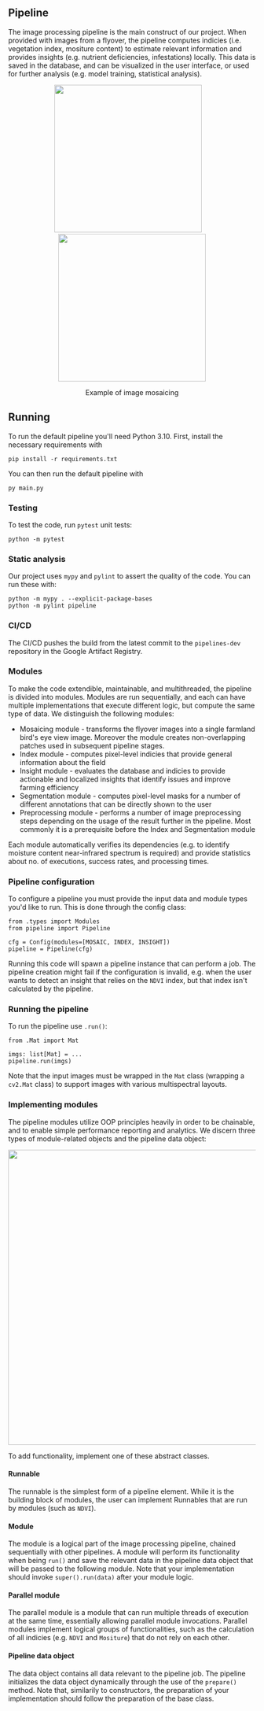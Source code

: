 ## Pipeline

The image processing pipeline is the main construct of our project. When provided with images from a flyover, the pipeline computes indicies (i.e. vegetation index, mositure content) to estimate relevant information and provides insights (e.g. nutrient deficiencies, infestations) locally. This data is saved in the database, and can be visualized in the user interface, or used for further analysis (e.g. model training, statistical analysis).

<p align="center">
    <p align="center">
        <img src="test\data\mosaicing\farm\multiple.png" width="300" />
        &nbsp &nbsp
        <img src="test\data\mosaicing\farm\stitched.PNG" width="300" />
    </p>
</p>
<p align="center">Example of image mosaicing</p>

## Running
To run the default pipeline you'll need Python 3.10. First, install the necessary requirements with

`pip install -r requirements.txt`

You can then run the default pipeline with

`py main.py`

### Testing
To test the code, run `pytest` unit tests:

```
python -m pytest
```

### Static analysis
Our project uses `mypy` and `pylint` to assert the quality of the code. You can run these with:

```
python -m mypy . --explicit-package-bases
python -m pylint pipeline
```

### CI/CD
The CI/CD pushes the build from the latest commit to the `pipelines-dev` repository in the Google Artifact Registry.

### Modules
To make the code extendible, maintainable, and multithreaded, the pipeline is divided into modules. Modules are run sequentially, and each can have multiple implementations that execute different logic, but compute the same type of data. We distinguish the following modules:
- Mosaicing module - transforms the flyover images into a single farmland bird's eye view image. Moreover the module creates non-overlapping patches used in subsequent pipeline stages.
- Index module - computes pixel-level indicies that provide general information about the field
- Insight module - evaluates the database and indicies to provide actionable and localized insights that identify issues and improve farming efficiency
- Segmentation module - computes pixel-level masks for a number of different annotations that can be directly shown to the user
- Preprocessing module - performs a number of image preprocessing steps depending on the usage of the result further in the pipeline. Most commonly it is a prerequisite before the Index and Segmentation module

Each module automatically verifies its dependencies (e.g. to identify moisture content near-infrared spectrum is required) and provide statistics about no. of executions, success rates, and processing times.

### Pipeline configuration
To configure a pipeline you must provide the input data and module types you'd like to run. This is done through the config class:
```
from .types import Modules
from pipeline import Pipeline

cfg = Config(modules=[MOSAIC, INDEX, INSIGHT])
pipeline = Pipeline(cfg)
```
Running this code will spawn a pipeline instance that can perform a job. The pipeline creation might fail if the configuration is invalid, e.g. when the user wants to detect an insight that relies on the `NDVI` index, but that index isn't calculated by the pipeline.

### Running the pipeline
To run the pipeline use `.run()`:
```
from .Mat import Mat

imgs: list[Mat] = ...
pipeline.run(imgs)
```

Note that the input images must be wrapped in the `Mat` class (wrapping a `cv2.Mat` class) to support images with various multispectral layouts.

### Implementing modules
The pipeline modules utilize OOP principles heavily in order to be chainable, and to enable simple performance reporting and analytics. We discern three types of module-related objects and the pipeline data object:

<img src='uml.png' width="600">

To add functionality, implement one of these abstract classes.

#### Runnable
The runnable is the simplest form of a pipeline element. While it is the building block of modules, the user can implement Runnables that are run by modules (such as `NDVI`).

#### Module
The module is a logical part of the image processing pipeline, chained sequentially with other pipelines. A module will perform its functionality when being `run()` and save the relevant data in the pipeline data object that will be passed to the following module. Note that your implementation should invoke `super().run(data)` after your module logic. 

#### Parallel module
The parallel module is a module that can run multiple threads of execution at the same time, essentially allowing parallel module invocations. Parallel modules implement logical groups of functionalities, such as the calculation of all indicies (e.g. `NDVI` and `Mositure`) that do not rely on each other.

#### Pipeline data object
The data object contains all data relevant to the pipeline job. The pipeline initializes the data object dynamically through the use of the `prepare()` method. Note that, similarily to constructors, the preparation of your implementation should follow the preparation of the base class.
